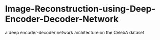 # Image-Reconstruction-using-Deep-Encoder-Decoder-Network
 a deep encoder-decoder network architecture on the CelebA dataset
